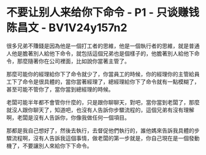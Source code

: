 # 不要让别人来给你下命令 - P1 - 只谈赚钱陈昌文 - BV1V24y157n2

很多兄弟不賺錢是因為他是一個打工者的思維，他是一個執行者的思維，就是普通人他是膽著別人給他下命令，就包括這個兄弟也是個樣子的，他膽著別人給他下命令，那麼隨著你在公司裡面，比如說你當著主管了。

那麼可能你的經理給你下了命令就少了，你當員工的時候，你的經理你的主管給員工下了命令是很具體的，當你當著經理了，總經理給你下了命令就有一點模糊了，甚至可能不管你了，當你當到總經理的時候。

老闆可能半年都不會管你什麼的，只是跟你聊聊天，對吧，當你當到老闆了，那麼就沒人跟你聊天了，知道吧，也沒有人告訴你步驟流程的，這個兄弟有沒有理解啊，老闆是沒有人告訴你，你像我做任何一個項目。

那都是我自己想好了，然後去執行，去督促他們執行的，誰他媽來告訴我具體的步驟流程啊，沒有人告訴我這個事情，做老闆的第一步就是，你自己現在是一個發動機了，不要讓別人來給你下下命令。

